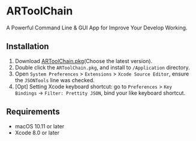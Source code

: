 # ARToolChain

A Powerful Command Line &amp; GUI App for Improve Your Develop Working.

## Installation

1. Download [ARToolChain.pkg](https://github.com/yanzhiwei147/ARToolChain/releases)(Choose the latest version).
2. Double click the `ARToolChain.pkg`, and install to `/Application` directory.
3. Open `System Preferences` > `Extensions` > `Xcode Source Editor`, ensure the `JSONTools` line was checked.
4. [Opt] Setting Xcode keyboard shortcut: go to `Preferences` > `Key Bindings` -> `Filter: Prettity JSON`, bind your like keyboard shortcut.

## Requirements

- macOS 10.11 or later
- Xcode 8.0 or later

